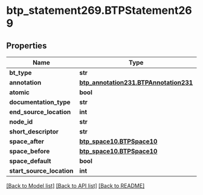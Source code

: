 # btp_statement269.BTPStatement269

## Properties
Name | Type | Description | Notes
------------ | ------------- | ------------- | -------------
**bt_type** | **str** |  | [optional] 
**annotation** | [**btp_annotation231.BTPAnnotation231**](BTPAnnotation231.md) |  | [optional] 
**atomic** | **bool** |  | [optional] 
**documentation_type** | **str** |  | [optional] 
**end_source_location** | **int** |  | [optional] 
**node_id** | **str** |  | [optional] 
**short_descriptor** | **str** |  | [optional] 
**space_after** | [**btp_space10.BTPSpace10**](BTPSpace10.md) |  | [optional] 
**space_before** | [**btp_space10.BTPSpace10**](BTPSpace10.md) |  | [optional] 
**space_default** | **bool** |  | [optional] 
**start_source_location** | **int** |  | [optional] 

[[Back to Model list]](../README.md#documentation-for-models) [[Back to API list]](../README.md#documentation-for-api-endpoints) [[Back to README]](../README.md)


